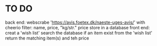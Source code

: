 # TO DO
back end:
    webscrabe 'https://avis.foetex.dk/naeste-uges-avis/' with cheerio
    filter: 
        name, 
        price,
        "kg/str." price
    store in a database
front end:
    creat a 'wish list'
    search the database if an item exist from the 'wish list'
    return the matching item(s) and teh price